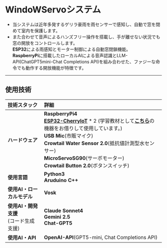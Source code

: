 # WindoWServoシステム
- 当システムは近年多発するゲリラ豪雨を雨センサーで感知し、自動で窓を閉めて室内を保護します。
- また合わせて音声によるハンズフリー操作を搭載し、手が離せない状況でも窓の開放をコントロールします。<br>
**ESP32**による雨感知とモーター制御による自動窓閉鎖機能。<br>
**RaspberryPi**に搭載したローカルAIによる音声認識とLLM-API(ChatGPT5mini-Chat Completions API)を組み合わせた、ファジーな命令でも動作する開放機能が特徴です。

---

## 使用技術

| 技術スタック | 詳細 |
| :--- | :--- |
| **ハードウェア** | **RaspberryPi4**<br>[**ESP32-CherryIoT**](images/ESP32.jpg) * 2 (学習教材として[**こちら**](https://github.com/DenkiJoshi/ESP32CherryIoT)の機器をお借りして使用しています。)<br>**USB Mic**(市販マイク)<br>**Crowtail Water Sensor 2.0**(抵抗値計測型水センサー)<br>**MicroServoSG90**(サーボモーター)<br>**Crowtail Button 2.0**(ボタンスイッチ)|
| **使用言語** | **Python3**<br>**Aruduino C++** |
| **使用AI・ローカルモデル** | **Vosk** |
| **使用AI・開発支援**<br>(コード生成支援) | **Claude Sonnet4**<br>**Gemini 2.5**<br>**Chat-GPT5** |
| **使用AI・API** | **OpenAI-API**(GPT5-mini, Chat Completions API) |

    

      　　 


